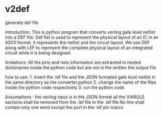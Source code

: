 # v2def
generate def file

introduction:
This is python program that converts verilog gate level netlist into a DEF file. Def fiel is used to represent the physical layout of an IC in an ASCII format. it represents the netlist and the circuit layout. We use DEF along with LEF to represent the complete physical layout of an integrated circuit while it is being designed.

limitations:
	All the pins and nets information are extraxted in nested dictionaries inside the python code but are not in the written the output file
	
how to use:
	1. insert the .lef file and the JSON formated gate level netlist in the same directory as the converter.python
	2. change the name of the files inside the python code respectively
	3. run the python code 
	
Assumptions :
	the verilog input is in the JSON format
	all the VIARULE sections shall be removed from the .lef file
	In the .lef file No line shall contain only one word except the port in the .lef pin macro 
